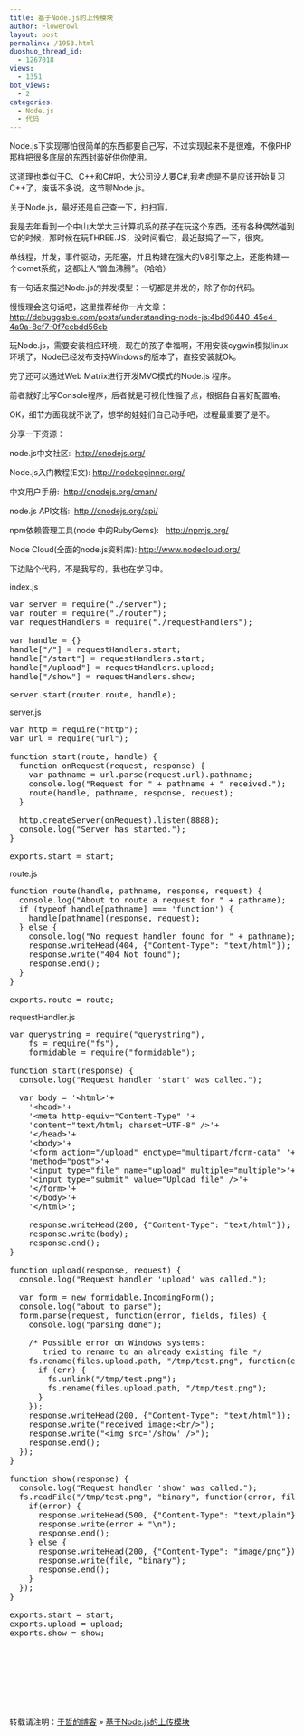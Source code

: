 ```yaml
---
title: 基于Node.js的上传模块
author: Flowerowl
layout: post
permalink: /1953.html
duoshuo_thread_id:
  - 1267018
views:
  - 1351
bot_views:
  - 2
categories:
  - Node.js
  - 代码
---
```

Node.js下实现哪怕很简单的东西都要自己写，不过实现起来不是很难，不像PHP那样把很多底层的东西封装好供你使用。

这道理也类似于C、C++和C#吧，大公司没人要C#,我考虑是不是应该开始复习C++了，废话不多说，这节聊Node.js。

关于Node.js，最好还是自己查一下，扫扫盲。

我是去年看到一个中山大学大三计算机系的孩子在玩这个东西，还有各种偶然碰到它的时候，那时候在玩THREE.JS，没时间看它，最近鼓捣了一下，很爽。

单线程，并发，事件驱动，无阻塞，并且构建在强大的V8引擎之上，还能构建一个comet系统，这都让人“兽血沸腾”。（哈哈）

有一句话来描述Node.js的并发模型：一切都是并发的，除了你的代码。

慢慢理会这句话吧，这里推荐给你一片文章：<span style="color: #ff4040;"><a href="http://debuggable.com/posts/understanding-node-js:4bd98440-45e4-4a9a-8ef7-0f7ecbdd56cb" target="_blank"><span style="color: #ff4040;">http://debuggable.com/posts/understanding-node-js:4bd98440-45e4-4a9a-8ef7-0f7ecbdd56cb</span></a></span>

玩Node.js，需要安装相应环境，现在的孩子幸福啊，不用安装cygwin模拟linux环境了，Node已经发布支持Windows的版本了，直接安装就Ok。

完了还可以通过Web Matrix进行开发MVC模式的Node.js 程序。

前者就好比写Console程序，后者就是可视化性强了点，根据各自喜好配置咯。

OK，细节方面我就不说了，想学的娃娃们自己动手吧，过程最重要了是不。

分享一下资源：

node.js中文社区:  http://cnodejs.org/

Node.js入门教程(E文): http://nodebeginner.org/

中文用户手册:  http://cnodejs.org/cman/

node.js API文档:  http://cnodejs.org/api/

npm依赖管理工具(node 中的RubyGems):   http://npmjs.org/

Node Cloud(全面的node.js资料库): http://www.nodecloud.org/

下边贴个代码，不是我写的，我也在学习中。

index.js

<pre class="brush:js">var server = require("./server");
var router = require("./router");
var requestHandlers = require("./requestHandlers");

var handle = {}
handle["/"] = requestHandlers.start;
handle["/start"] = requestHandlers.start;
handle["/upload"] = requestHandlers.upload;
handle["/show"] = requestHandlers.show;

server.start(router.route, handle);</pre>

server.js

<pre class="brush:js">var http = require("http");
var url = require("url");

function start(route, handle) {
  function onRequest(request, response) {
    var pathname = url.parse(request.url).pathname;
    console.log("Request for " + pathname + " received.");
    route(handle, pathname, response, request);
  }

  http.createServer(onRequest).listen(8888);
  console.log("Server has started.");
}

exports.start = start;</pre>

route.js

<pre class="brush:js">function route(handle, pathname, response, request) {
  console.log("About to route a request for " + pathname);
  if (typeof handle[pathname] === 'function') {
    handle[pathname](response, request);
  } else {
    console.log("No request handler found for " + pathname);
    response.writeHead(404, {"Content-Type": "text/html"});
    response.write("404 Not found");
    response.end();
  }
}

exports.route = route;</pre>

requestHandler.js

<pre class="brush:js">var querystring = require("querystring"),
    fs = require("fs"),
    formidable = require("formidable");

function start(response) {
  console.log("Request handler 'start' was called.");

  var body = '&lt;html&gt;'+
    '&lt;head&gt;'+
    '&lt;meta http-equiv="Content-Type" '+
    'content="text/html; charset=UTF-8" /&gt;'+
    '&lt;/head&gt;'+
    '&lt;body&gt;'+
    '&lt;form action="/upload" enctype="multipart/form-data" '+
    'method="post"&gt;'+
    '&lt;input type="file" name="upload" multiple="multiple"&gt;'+
    '&lt;input type="submit" value="Upload file" /&gt;'+
    '&lt;/form&gt;'+
    '&lt;/body&gt;'+
    '&lt;/html&gt;';

    response.writeHead(200, {"Content-Type": "text/html"});
    response.write(body);
    response.end();
}

function upload(response, request) {
  console.log("Request handler 'upload' was called.");

  var form = new formidable.IncomingForm();
  console.log("about to parse");
  form.parse(request, function(error, fields, files) {
    console.log("parsing done");

    /* Possible error on Windows systems:
       tried to rename to an already existing file */
    fs.rename(files.upload.path, "/tmp/test.png", function(err) {
      if (err) {
        fs.unlink("/tmp/test.png");
        fs.rename(files.upload.path, "/tmp/test.png");
      }
    });
    response.writeHead(200, {"Content-Type": "text/html"});
    response.write("received image:&lt;br/&gt;");
    response.write("&lt;img src='/show' /&gt;");
    response.end();
  });
}

function show(response) {
  console.log("Request handler 'show' was called.");
  fs.readFile("/tmp/test.png", "binary", function(error, file) {
    if(error) {
      response.writeHead(500, {"Content-Type": "text/plain"});
      response.write(error + "\n");
      response.end();
    } else {
      response.writeHead(200, {"Content-Type": "image/png"});
      response.write(file, "binary");
      response.end();
    }
  });
}

exports.start = start;
exports.upload = upload;
exports.show = show;</pre>

&nbsp;

&nbsp;

&nbsp;

&nbsp;

转载请注明：[于哲的博客][1] &raquo; [基于Node.js的上传模块][2]

 [1]: http://localhost/wordpress
 [2]: http://localhost/wordpress/1953.html